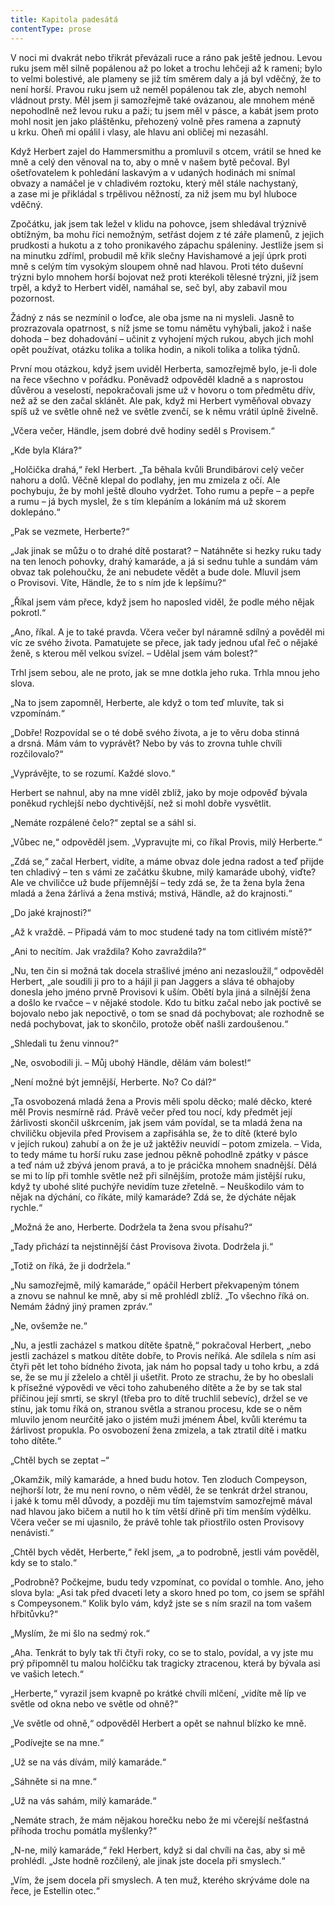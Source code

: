```yaml
---
title: Kapitola padesátá
contentType: prose
---
```


  

V noci mi dvakrát nebo třikrát převázali ruce a ráno pak ještě jednou. Levou ruku jsem měl silně popálenou až po loket a trochu lehčeji až k rameni; bylo to velmi bolestivé, ale plameny se již tím směrem daly a já byl vděčný, že to není horší. Pravou ruku jsem už neměl popálenou tak zle, abych nemohl vládnout prsty. Měl jsem ji samozřejmě také ovázanou, ale mnohem méně nepohodlně než levou ruku a paži; tu jsem měl v pásce, a kabát jsem proto mohl nosit jen jako pláštěnku, přehozený volně přes ramena a zapnutý u krku. Oheň mi opálil i vlasy, ale hlavu ani obličej mi nezasáhl.

Když Herbert zajel do Hammersmithu a promluvil s otcem, vrátil se hned ke mně a celý den věnoval na to, aby o mně v našem bytě pečoval. Byl ošetřovatelem k pohledání laskavým a v udaných hodinách mi snímal obvazy a namáčel je v chladivém roztoku, který měl stále nachystaný, a zase mi je přikládal s trpělivou něžností, za niž jsem mu byl hluboce vděčný.

Zpočátku, jak jsem tak ležel v klidu na pohovce, jsem shledával trýznivě obtížným, ba mohu říci nemožným, setřást dojem z té záře plamenů, z jejich prudkosti a hukotu a z toho pronikavého zápachu spáleniny. Jestliže jsem si na minutku zdříml, probudil mě křik slečny Havishamové a její úprk proti mně s celým tím vysokým sloupem ohně nad hlavou. Proti této duševní trýzni bylo mnohem horší bojovat než proti kterékoli tělesné trýzni, jíž jsem trpěl, a když to Herbert viděl, namáhal se, seč byl, aby zabavil mou pozornost.

Žádný z nás se nezmínil o loďce, ale oba jsme na ni mysleli. Jasně to prozrazovala opatrnost, s níž jsme se tomu námětu vyhýbali, jakož i naše dohoda – bez dohadování – učinit z vyhojení mých rukou, abych jich mohl opět používat, otázku tolika a tolika hodin, a nikoli tolika a tolika týdnů.

První mou otázkou, když jsem uviděl Herberta, samozřejmě bylo, je-li dole na řece všechno v pořádku. Poněvadž odpověděl kladně a s naprostou důvěrou a veselostí, nepokračovali jsme už v hovoru o tom předmětu dřív, než až se den začal sklánět. Ale pak, když mi Herbert vyměňoval obvazy spíš už ve světle ohně než ve světle zvenčí, se k němu vrátil úplně živelně.

„Včera večer, Händle, jsem dobré dvě hodiny seděl s Provisem.“

„Kde byla Klára?“

„Holčička drahá,“ řekl Herbert. „Ta běhala kvůli Brundibárovi celý večer nahoru a dolů. Věčně klepal do podlahy, jen mu zmizela z očí. Ale pochybuju, že by mohl ještě dlouho vydržet. Toho rumu a pepře – a pepře a rumu – já bych myslel, že s tím klepáním a lokáním má už skorem doklepáno.“

„Pak se vezmete, Herberte?“

„Jak jinak se můžu o to drahé dítě postarat? – Natáhněte si hezky ruku tady na ten lenoch pohovky, drahý kamaráde, a já si sednu tuhle a sundám vám obvaz tak polehoučku, že ani nebudete vědět a bude dole. Mluvil jsem o Provisovi. Víte, Händle, že to s ním jde k lepšímu?“

„Říkal jsem vám přece, když jsem ho naposled viděl, že podle mého nějak pokrotl.“

„Ano, říkal. A je to také pravda. Včera večer byl náramně sdílný a pověděl mi víc ze svého života. Pamatujete se přece, jak tady jednou uťal řeč o nějaké ženě, s kterou měl velkou svízel. – Udělal jsem vám bolest?“

Trhl jsem sebou, ale ne proto, jak se mne dotkla jeho ruka. Trhla mnou jeho slova.

„Na to jsem zapomněl, Herberte, ale když o tom teď mluvíte, tak si vzpomínám.“

„Dobře! Rozpovídal se o té době svého života, a je to věru doba stinná a drsná. Mám vám to vyprávět? Nebo by vás to zrovna tuhle chvíli rozčilovalo?“

„Vyprávějte, to se rozumí. Každé slovo.“

Herbert se nahnul, aby na mne viděl zblíž, jako by moje odpověď bývala poněkud rychlejší nebo dychtivější, než si mohl dobře vysvětlit.

„Nemáte rozpálené čelo?“ zeptal se a sáhl si.

„Vůbec ne,“ odpověděl jsem. „Vypravujte mi, co říkal Provis, milý Herberte.“

„Zdá se,“ začal Herbert, vidíte, a máme obvaz dole jedna radost a teď přijde ten chladivý – ten s vámi ze začátku škubne, milý kamaráde ubohý, viďte? Ale ve chviličce už bude příjemnější – tedy zdá se, že ta žena byla žena mladá a žena žárlivá a žena mstivá; mstivá, Händle, až do krajnosti.“

„Do jaké krajnosti?“

„Až k vraždě. – Připadá vám to moc studené tady na tom citlivém místě?“

„Ani to necítím. Jak vraždila? Koho zavraždila?“

„Nu, ten čin si možná tak docela strašlivé jméno ani nezasloužil,“ odpověděl Herbert, „ale soudili ji pro to a hájil ji pan Jaggers a sláva té obhajoby donesla jeho jméno prvně Provisovi k uším. Obětí byla jiná a silnější žena a došlo ke rvačce – v nějaké stodole. Kdo tu bitku začal nebo jak poctivě se bojovalo nebo jak nepoctivě, o tom se snad dá pochybovat; ale rozhodně se nedá pochybovat, jak to skončilo, protože oběť našli zardoušenou.“

„Shledali tu ženu vinnou?“

„Ne, osvobodili ji. – Můj ubohý Händle, dělám vám bolest!“

„Není možné být jemnější, Herberte. No? Co dál?“

„Ta osvobozená mladá žena a Provis měli spolu děcko; malé děcko, které měl Provis nesmírně rád. Právě večer před tou nocí, kdy předmět její žárlivosti skončil uškrcením, jak jsem vám povídal, se ta mladá žena na chviličku objevila před Provisem a zapřisáhla se, že to dítě (které bylo v jejích rukou) zahubí a on že je už jaktěživ neuvidí – potom zmizela. – Vida, to tedy máme tu horší ruku zase jednou pěkně pohodlně zpátky v pásce a teď nám už zbývá jenom pravá, a to je prácička mnohem snadnější. Dělá se mi to líp při tomhle světle než při silnějším, protože mám jistější ruku, když ty ubohé slité puchýře nevidím tuze zřetelně. – Neuškodilo vám to nějak na dýchání, co říkáte, milý kamaráde? Zdá se, že dýcháte nějak rychle.“

„Možná že ano, Herberte. Dodržela ta žena svou přísahu?“

„Tady přichází ta nejstinnější část Provisova života. Dodržela ji.“

„Totiž on říká, že ji dodržela.“

„Nu samozřejmě, milý kamaráde,“ opáčil Herbert překvapeným tónem a znovu se nahnul ke mně, aby si mě prohlédl zblíž. „To všechno říká on. Nemám žádný jiný pramen zpráv.“

„Ne, ovšemže ne.“

„Nu, a jestli zacházel s matkou dítěte špatně,“ pokračoval Herbert, „nebo jestli zacházel s matkou dítěte dobře, to Provis neříká. Ale sdílela s ním asi čtyři pět let toho bídného života, jak nám ho popsal tady u toho krbu, a zdá se, že se mu jí zželelo a chtěl ji ušetřit. Proto ze strachu, že by ho obeslali k přísežné výpovědi ve věci toho zahubeného dítěte a že by se tak stal příčinou její smrti, se skryl (třeba pro to dítě truchlil sebevíc), držel se ve stínu, jak tomu říká on, stranou světla a stranou procesu, kde se o něm mluvilo jenom neurčitě jako o jistém muži jménem Ábel, kvůli kterému ta žárlivost propukla. Po osvobození žena zmizela, a tak ztratil dítě i matku toho dítěte.“

„Chtěl bych se zeptat –“

„Okamžik, milý kamaráde, a hned budu hotov. Ten zloduch Compeyson, nejhorší lotr, že mu není rovno, o něm věděl, že se tenkrát držel stranou, i jaké k tomu měl důvody, a později mu tím tajemstvím samozřejmě mával nad hlavou jako bičem a nutil ho k tím větší dřině při tím menším výdělku. Včera večer se mi ujasnilo, že právě tohle tak přiostřilo osten Provisovy nenávisti.“

„Chtěl bych vědět, Herberte,“ řekl jsem, „a to podrobně, jestli vám pověděl, kdy se to stalo.“

„Podrobně? Počkejme, budu tedy vzpomínat, co povídal o tomhle. Ano, jeho slova byla: „Asi tak před dvaceti lety a skoro hned po tom, co jsem se spřáhl s Compeysonem.“ Kolik bylo vám, když jste se s ním srazil na tom vašem hřbitůvku?“

„Myslím, že mi šlo na sedmý rok.“

„Aha. Tenkrát to byly tak tři čtyři roky, co se to stalo, povídal, a vy jste mu prý připomněl tu malou holčičku tak tragicky ztracenou, která by bývala asi ve vašich letech.“

„Herberte,“ vyrazil jsem kvapně po krátké chvíli mlčení, „vidíte mě líp ve světle od okna nebo ve světle od ohně?“

„Ve světle od ohně,“ odpověděl Herbert a opět se nahnul blízko ke mně.

„Podívejte se na mne.“

„Už se na vás dívám, milý kamaráde.“

„Sáhněte si na mne.“

„Už na vás sahám, milý kamaráde.“

„Nemáte strach, že mám nějakou horečku nebo že mi včerejší nešťastná příhoda trochu pomátla myšlenky?“

„N-ne, milý kamaráde,“ řekl Herbert, když si dal chvíli na čas, aby si mě prohlédl. „Jste hodně rozčilený, ale jinak jste docela při smyslech.“

„Vím, že jsem docela při smyslech. A ten muž, kterého skrýváme dole na řece, je Estellin otec.“
